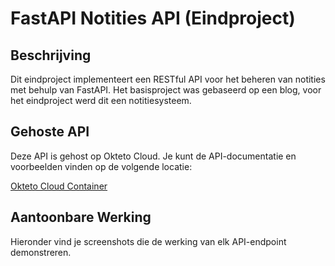 # FastAPI Notities API (Eindproject)

## Beschrijving

Dit eindproject implementeert een RESTful API voor het beheren van notities met behulp van FastAPI. Het basisproject was gebaseerd op een blog, voor het eindproject werd dit een notitiesysteem.

## Gehoste API

Deze API is gehost op Okteto Cloud. Je kunt de API-documentatie en voorbeelden vinden op de volgende locatie:

[Okteto Cloud Container](https://notes-api-renzodotexe.cloud.okteto.net/docs#/)

## Aantoonbare Werking

Hieronder vind je screenshots die de werking van elk API-endpoint demonstreren.
